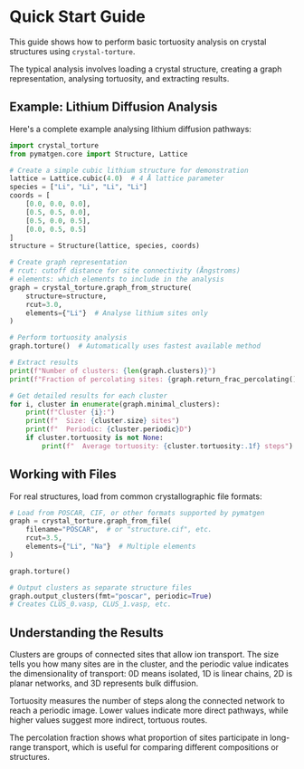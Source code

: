 # Quick Start Guide

This guide shows how to perform basic tortuosity analysis on crystal structures using `crystal-torture`.

The typical analysis involves loading a crystal structure, creating a graph representation, analysing tortuosity, and extracting results.

## Example: Lithium Diffusion Analysis

Here's a complete example analysing lithium diffusion pathways:

```python
import crystal_torture
from pymatgen.core import Structure, Lattice

# Create a simple cubic lithium structure for demonstration
lattice = Lattice.cubic(4.0)  # 4 Å lattice parameter
species = ["Li", "Li", "Li", "Li"]
coords = [
    [0.0, 0.0, 0.0],
    [0.5, 0.5, 0.0], 
    [0.5, 0.0, 0.5],
    [0.0, 0.5, 0.5]
]
structure = Structure(lattice, species, coords)

# Create graph representation
# rcut: cutoff distance for site connectivity (Ångstroms)
# elements: which elements to include in the analysis
graph = crystal_torture.graph_from_structure(
    structure=structure,
    rcut=3.0,
    elements={"Li"}  # Analyse lithium sites only
)

# Perform tortuosity analysis
graph.torture()  # Automatically uses fastest available method

# Extract results
print(f"Number of clusters: {len(graph.clusters)}")
print(f"Fraction of percolating sites: {graph.return_frac_percolating():.3f}")

# Get detailed results for each cluster
for i, cluster in enumerate(graph.minimal_clusters):
    print(f"Cluster {i}:")
    print(f"  Size: {cluster.size} sites")
    print(f"  Periodic: {cluster.periodic}D")
    if cluster.tortuosity is not None:
        print(f"  Average tortuosity: {cluster.tortuosity:.1f} steps")
```

## Working with Files

For real structures, load from common crystallographic file formats:

```python
# Load from POSCAR, CIF, or other formats supported by pymatgen
graph = crystal_torture.graph_from_file(
    filename="POSCAR",  # or "structure.cif", etc.
    rcut=3.5,
    elements={"Li", "Na"}  # Multiple elements
)

graph.torture()

# Output clusters as separate structure files
graph.output_clusters(fmt="poscar", periodic=True)
# Creates CLUS_0.vasp, CLUS_1.vasp, etc.
```

## Understanding the Results

Clusters are groups of connected sites that allow ion transport. The size tells you how many sites are in the cluster, and the periodic value indicates the dimensionality of transport: 0D means isolated, 1D is linear chains, 2D is planar networks, and 3D represents bulk diffusion.

Tortuosity measures the number of steps along the connected network to reach a periodic image. Lower values indicate more direct pathways, while higher values suggest more indirect, tortuous routes.

The percolation fraction shows what proportion of sites participate in long-range transport, which is useful for comparing different compositions or structures.
